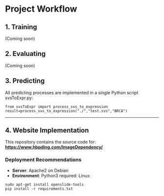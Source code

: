 # Project Workflow

## 1. Training
(Coming soon)
## 2. Evaluating
(Coming soon)
## 3. Predicting

All predicting processes are implemented in a single Python script svsToExpr.py:  
```
from svsToExpr import process_svs_to_expression
result=process_svs_to_expression("./","test.svs","BRCA")
```

---

## 4. Website Implementation

This repository contains the source code for:  
**https://www.hbpding.com/ImageDependency/**

### Deployment Recommendations
- **Server**: Apache2 on Debian
- **Environment**: Python3 required:
Linux:
```
sudo apt-get install openslide-tools
pip install -r requirements.txt
```
